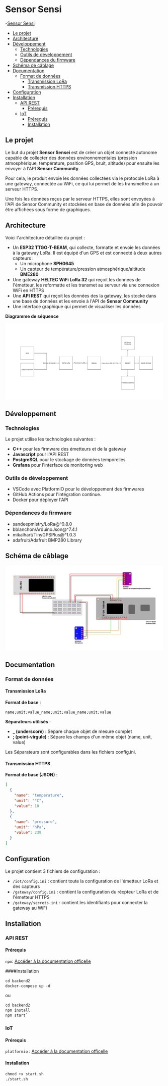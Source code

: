 # Sensor Sensi

-[Sensor Sensi](#sensor-sensi)
  * [Le projet](#le-projet)
  * [Architecture](#architecture)
  * [Développement](#d-veloppement)
    + [Technologies](#technologies)
    + [Outils de développement](#outils-de-d-veloppement)
    + [Dépendances du firmware](#d-pendances-du-firmware)
  * [Schéma de câblage](#sch-ma-de-c-blage)
  * [Documentation](#documentation)
    + [Format de données](#format-de-donn-es)
      - [Transmission LoRa](#transmission-lora)
      - [Transmission HTTPS](#transmission-https)
  * [Configuration](#configuration)
  * [Installation](#installation)
    + [API REST](#api-rest)
      - [Prérequis](#pr-requis)
    + [IoT](#iot)
      - [Prérequis](#pr-requis-1)
      - [Installation](#installation-1)

## Le projet

Le but du projet **Sensor Sensei** est de créer un objet connecté autonome capable de collecter des données environnementales (pression atmosphérique, température, position GPS, bruit, altitude) pour ensuite les envoyer à l'API **Sensor Community**.

Pour cela, le produit envoie les données collectées via le protocole LoRa à une gateway, connectée au WiFi, ce qui lui permet de les transmettre à un serveur HTTPS.

Une fois les données reçus par le serveur HTTPS, elles sont envoyées à l'API de Sensor Community et stockées en base de données afin de pouvoir être affichées sous forme de graphiques.

## Architecture

Voici l'architecture détaillée du projet :
- Un **ESP32 TTGO-T-BEAM**, qui collecte, formatte et envoie les données à la gateway LoRa. Il est équipé d'un GPS et est connecté à deux autres capteurs :
  - Un microphone **SPH0645**
  - Un capteur de température/pression atmosphérique/altitude **BME280**
- Une gateway **HELTEC WiFi LoRa 32** qui reçoit les données de l'émetteur, les reformatte et les transmet au serveur via une connexion WiFi en HTTPS
- Une **API REST** qui reçoit les données des la gateway, les stocke dans une base de données et les envoie à l'API de **Sensor Community**
- Une interface graphique qui permet de visualiser les données

**Diagramme de séquence**

![Diagramme de séquence du système IoT LoRa](documentation/diagramme_sequence.png)

## Développement

### Technologies

Le projet utilise les technologies suivantes :
- **C++** pour les firmware des émetteurs et de la gateway
- **Javascript** pour l'API REST
- **PostgreSQL** pour le stockage de données temporelles
- **Grafana** pour l'interface de monitoring web

### Outils de développement

- VSCode avec PlatformIO pour le développement des firmwares
- GitHub Actions pour l'intégration continue.
- Docker pour déployer l'API

### Dépendances du firmware

- sandeepmistry/LoRa@^0.8.0
- bblanchon/ArduinoJson@^7.4.1
- mikalhart/TinyGPSPlus@^1.0.3
- adafruit/Adafruit BMP280 Library

## Schéma de câblage

![Schéma de câblage du système IoT LoRa](documentation/schema_cablage.png)

## Documentation

### Format de données

#### Transmission LoRa

**Format de base** :

    name;unit;value_name;unit;value_name;unit;value
**Séparateurs utilisés** :
- **_ (underscore)** : Sépare chaque objet de mesure complet
- **; (point-virgule)** : Sépare les champs d'un même objet (name, unit, value)

Les Séparateurs sont configurables dans les fichiers config.ini.

#### Transmission HTTPS

**Format de base (JSON)** :
```json
[
  {
    "name": "temperature",
    "unit": "°C",
    "value": 10
  },
  {
    "name": "pressure",
    "unit": "hPa",
    "value": 239
  }
]
```

## Configuration

Le projet contient 3 fichiers de configuration :
- `/iot/config.ini` : contient toute la configuration de l'émetteur LoRa et des capteurs
- `/gateway/config.ini` : contient la configuration du récpteur LoRa et de l'émetteur HTTPS
- `/gateway/secrets.ini` : contient les identifiants pour connecter la gateway au WiFi

## Installation

### API REST

#### Prérequis

`npm`: [Accéder à la documentation officelle](https://docs.npmjs.com/downloading-and-installing-node-js-and-npm)

####Installation

    cd backend2
    docker-compose up -d

ou

    cd backend2
    npm install
    npm start`

### IoT

#### Prérequis

`platformio` : [Accéder à la documentation officelle](https://docs.platformio.org/en/latest/core/installation/index.html)

#### Installation

    chmod +x start.sh
    ./start.sh
